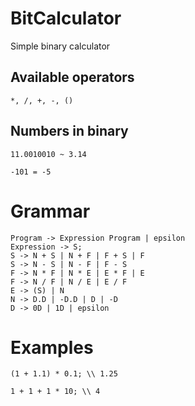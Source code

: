 # BitCalculator

Simple binary calculator

## Available operators

`*, /, +, -, ()`

## Numbers in binary

`11.0010010 ~ 3.14`

`-101 = -5`

# Grammar

```
Program -> Expression Program | epsilon
Expression -> S;
S -> N + S | N + F | F + S | F
S -> N - S | N - F | F - S 
F -> N * F | N * E | E * F | E
F -> N / F | N / E | E / F
E -> (S) | N
N -> D.D | -D.D | D | -D
D -> 0D | 1D | epsilon
```

# Examples

```
(1 + 1.1) * 0.1; \\ 1.25

1 + 1 + 1 * 10; \\ 4
```
